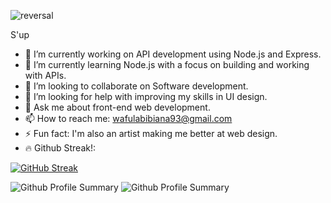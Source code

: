 ![reversal](https://capsule-render.vercel.app/api?height=200&type=waving&text=Took%20you%20long%20enough...&fontAlignY=35&fontSize=45&theme=tokyonight)

S'up

- 🔭 I’m currently working on API development using Node.js and Express.
- 🌱 I’m currently learning Node.js with a focus on building and working with APIs.
- 👯 I’m looking to collaborate on Software development.
- 🤔 I’m looking for help with improving my skills in UI design.
- 💬 Ask me about front-end web development.
- 📫 How to reach me: wafulabibiana93@gmail.com
- ⚡ Fun fact: I'm also an artist making me better at web design.
- 🔥 Github Streak!:

  
 [![GitHub Streak](https://streak-stats.demolab.com?user=Sam20B&theme=tokyo-night)](https://git.io/streak-stats)

![Github Profile Summary](http://github-profile-summary-cards.vercel.app/api/cards/most-commit-language?username=Sam20B&theme=tokyonight&exclude=html)           ![Github Profile Summary](http://github-profile-summary-cards.vercel.app/api/cards/productive-time?username=Sam20B&theme=tokyonight&utcOffset=+03)
